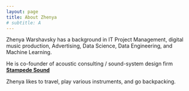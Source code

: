 ```yaml
---
layout: page
title: About Zhenya
# subtitle: A 
---
```


Zhenya Warshavsky has a background in IT Project Management, digital music production, Advertising, Data Science, Data Engineering, and Machine Learning. 

He is co-founder of acoustic consulting / sound-system design firm __[Stampede Sound](http://www.stampedesound.com)__

Zhenya likes to travel, play various instruments, and go backpacking.
